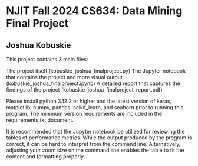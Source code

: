# NJIT Fall 2024 CS634: Data Mining Final Project

## Joshua Kobuskie

This project contains 3 main files:

The project itself (kobuskie_joshua_finalproject.py)
The Jupyter notebook that contains the project and more visual output (kobuskie_joshua_finalproject.ipynb)
A detailed report that captures the findings of the project (kobuskie_joshua_finalproject_report.pdf)

Please install python 3.12.2 or higher and the latest version of keras, matplotlib, numpy, pandas, scikit_learn, and seaborn prior to running this program. The minimum version requirements are included in the requirements.txt document.  

It is recommended that the Jupyter notebook be utilized for reviewing the tables of performance metrics. While the output produced by the program is correct, it can be hard to interpret from the command line. Alternatively, adjusting your zoom size on the command line enables the table to fit the content and formatting properly.
